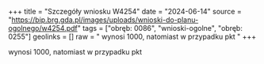 +++
title = "Szczegóły wniosku W4254"
date = "2024-06-14"
source = "https://bip.brg.gda.pl/images/uploads/wnioski-do-planu-ogolnego/w4254.pdf"
tags = ["obręb: 0086", "wnioski-ogolne", "obręb: 0255"]
geolinks = []
raw = " wynosi 1000, natomiast w przypadku pkt "
+++

 wynosi 1000, natomiast w przypadku pkt 



